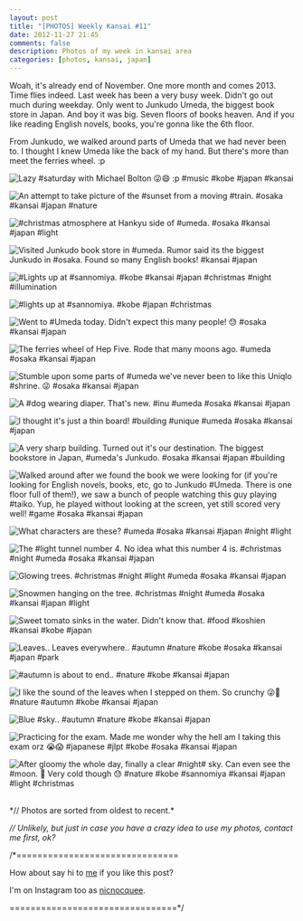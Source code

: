 ```yaml
---
layout: post
title: "[PHOTOS] Weekly Kansai #11"
date: 2012-11-27 21:45
comments: false
description: Photos of my week in kansai area
categories: [photos, kansai, japan]
---
```


Woah, it's already end of November. One more month and comes 2013. Time flies indeed. Last week has been a very busy week. Didn't go out much during weekday. Only went to Junkudo Umeda, the biggest book store in Japan. And boy it was big. Seven floors of books heaven. And if you like reading English novels, books, you're gonna like the 6th floor. 

From Junkudo, we walked around parts of Umeda that we had never been to. I thought I knew Umeda like the back of my hand. But there's more than meet the ferries wheel. :p

![Lazy #saturday with Michael Bolton 😜😄 :p #music #kobe #japan #kansai](http://distilleryimage1.s3.amazonaws.com/6d0acb0c35ec11e2b52d22000a9f189b_7.jpg) 

<!-- more -->
 
 
![An attempt to take picture of the #sunset from a moving #train. #osaka #kansai #japan #nature](http://distilleryimage2.s3.amazonaws.com/661221fa361a11e2aeda22000a1f973b_7.jpg) 
 
 
![#christmas atmosphere at Hankyu side of #umeda. #osaka #kansai #japan #light](http://distilleryimage6.s3.amazonaws.com/a74592d8361a11e2918122000a9f0a12_7.jpg) 
 
 
![Visited Junkudo book store in #umeda. Rumor said its the biggest Junkudo in #osaka. Found so many English books! #kansai #japan](http://distilleryimage6.s3.amazonaws.com/e6d7aada361a11e2990322000a9f192c_7.jpg) 
 
 
![#Lights up at #sannomiya. #kobe #kansai #japan #christmas #night #illumination](http://distilleryimage0.s3.amazonaws.com/5d379028361b11e285a622000a1f9e5b_7.jpg) 
 
 
![#lights up at #sannomiya. #kobe #japan #christmas](http://distilleryimage5.s3.amazonaws.com/a1d4c4a8361b11e29ad022000a1f9a79_7.jpg) 
 
 
![Went to #Umeda today. Didn't expect this many people! 😓 #osaka #kansai #japan](http://distilleryimage8.s3.amazonaws.com/531381d2363f11e2b07922000a1fbd9b_7.jpg) 
 
 
![The ferries wheel of Hep Five. Rode that many moons ago. #umeda #osaka #kansai #japan](http://distilleryimage4.s3.amazonaws.com/9f18616a363f11e2914322000a1f984e_7.jpg) 
 
 
![Stumble upon some parts of #umeda we've never been to like this Uniqlo #shrine. 😜 #osaka #kansai #japan](http://distilleryimage10.s3.amazonaws.com/d581f360363f11e292a722000a1f97f4_7.jpg) 
 
 
![A #dog wearing diaper. That's new. #inu #umeda #osaka #kansai #japan](http://distilleryimage8.s3.amazonaws.com/2a60c55a364011e2a4da22000a1f9253_7.jpg) 
 
 
![I thought it's just a thin board! #building #unique #umeda #osaka #kansai #japan](http://distilleryimage8.s3.amazonaws.com/5a594598364011e2a15422000a9f19a4_7.jpg) 
 
 
![A very sharp building. Turned out it's our destination. The biggest bookstore in Japan, #umeda's Junkudo. #osaka #kansai #japan #building](http://distilleryimage4.s3.amazonaws.com/49e97ca4364111e2851d22000a1fb71f_7.jpg) 
 
 
![Walked around after we found the book we were looking for (if you're looking for English novels, books, etc, go to Junkudo #Umeda. There is one floor full of them!), we saw a bunch of people watching this guy playing #taiko. Yup, he played without looking at the screen, yet still scored very well! #game #osaka #kansai #japan](http://distilleryimage8.s3.amazonaws.com/868b7964364111e2896422000a1fb003_7.jpg) 
 
 
![What characters are these? #umeda #osaka #kansai #japan #night #light](http://distilleryimage1.s3.amazonaws.com/186de2b8364211e2aeda22000a1f973b_7.jpg) 
 
 
![The #light tunnel number 4. No idea what this number 4 is. #christmas #night #umeda #osaka #kansai #japan](http://distilleryimage4.s3.amazonaws.com/70edb7de364611e2be0d22000a9f14df_7.jpg) 
 
 
![Glowing trees. #christmas #night #light #umeda #osaka #kansai #japan](http://distilleryimage1.s3.amazonaws.com/c8cddafa364711e2b9a022000a1fa535_7.jpg) 
 
 
![Snowmen hanging on the tree. #christmas #night #umeda #osaka #kansai #japan #light](http://distilleryimage9.s3.amazonaws.com/ca99daae364811e28f4222000a1fb75e_7.jpg) 
 
 
![Sweet tomato sinks in the water. Didn't know that. #food #koshien #kansai #kobe #japan](http://distilleryimage11.s3.amazonaws.com/365b5d2e36c311e294a422000a1f9874_7.jpg) 
 
 
![Leaves.. Leaves everywhere.. #autumn #nature #kobe #osaka #kansai #japan #park](http://distilleryimage0.s3.amazonaws.com/298a099c36c811e2a52022000a1f9e5e_7.jpg) 
 
 
![#autumn is about to end.. #nature #kobe #kansai #japan](http://distilleryimage6.s3.amazonaws.com/07c1aee036c911e2a8a522000a1f9c9f_7.jpg) 
 
 
![I like the sound of the leaves when I stepped on them. So crunchy 😜🍂 #nature #autumn #kobe #kansai #japan](http://distilleryimage2.s3.amazonaws.com/f44616f236c911e28efa22000a1fbd9c_7.jpg) 
 
 
![Blue #sky.. #autumn #nature #kobe #kansai #japan](http://distilleryimage2.s3.amazonaws.com/36e7fbf636ca11e28d7e22000a1f8cf4_7.jpg) 
 
 
![Practicing for the exam. Made me wonder why the hell am I taking this exam orz 😭😱 #japanese #jlpt #kobe #osaka #kansai #japan](http://distilleryimage1.s3.amazonaws.com/3d09dd4636e411e28ddc22000a9f15db_7.jpg) 
 
 
![After gloomy the whole day, finally a clear #night# sky. Can even see the #moon. 🌙 Very cold though 😓 #nature #kobe #sannomiya #kansai #japan #light #christmas](http://distilleryimage2.s3.amazonaws.com/dbe0447837bb11e2a9ed22000a1fb773_7.jpg)




<br/>
*// Photos are sorted from oldest to recent.*

*// Unlikely, but just in case you have a crazy idea to use my photos, contact me first, ok?*

/*===============================

How about say hi to [me](http://twitter.com/nicnocquee) if you like this post?

I'm on Instagram too as [nicnocquee](instagram://user?username=nicnocquee).

================================*/
